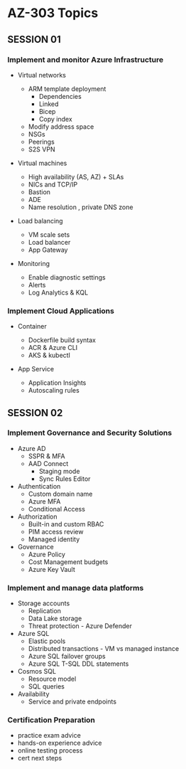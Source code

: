 # AZ-303 Topics

## SESSION 01

### Implement and monitor Azure Infrastructure

* Virtual networks
  * ARM template deployment
    * Dependencies
    * Linked
    * Bicep
    * Copy index
  * Modify address space
  * NSGs
  * Peerings
  * S2S VPN

* Virtual machines
  * High availability (AS, AZ) + SLAs
  * NICs and TCP/IP
  * Bastion
  * ADE
  * Name resolution , private DNS zone

* Load balancing
  * VM scale sets
  * Load balancer
  * App Gateway

* Monitoring
  * Enable diagnostic settings
  * Alerts
  * Log Analytics & KQL

### Implement Cloud Applications

* Container
  * Dockerfile build syntax
  * ACR & Azure CLI
  * AKS & kubectl

* App Service
  * Application Insights
  * Autoscaling rules



























## SESSION 02

### Implement Governance and Security Solutions

* Azure AD
  * SSPR & MFA
  * AAD Connect
    * Staging mode
    * Sync Rules Editor
* Authentication
  * Custom domain name
  * Azure MFA
  * Conditional Access
* Authorization
  * Built-in and custom RBAC
  * PIM access review
  * Managed identity
* Governance
  * Azure Policy
  * Cost Management budgets
  * Azure Key Vault

### Implement and manage data platforms

* Storage accounts
  * Replication
  * Data Lake storage
  * Threat protection - Azure Defender
* Azure SQL
  * Elastic pools
  * Distributed transactions - VM vs managed instance
  * Azure SQL failover groups
  * Azure SQL T-SQL DDL statements
* Cosmos SQL
  * Resource model
  * SQL queries
* Availability
  * Service and private endpoints

### Certification Preparation

* practice exam advice
* hands-on experience advice
* online testing process
* cert next steps
